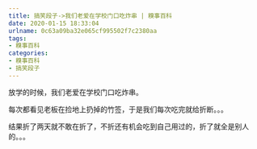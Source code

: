 ```yaml
---
title: 搞笑段子->我们老爱在学校门口吃炸串 | 糗事百科
date: 2020-01-15 18:33:04
urlname: 0c63a09ba32e065cf995502f7c2380aa
tags: 
- 糗事百科
categories:
- 糗事百科
- 搞笑段子
---
```

放学的时候，我们老爱在学校门口吃炸串。

每次都看见老板在捡地上扔掉的竹签，于是我们每次吃完就给折断。。。

结果折了两天就不敢在折了，不折还有机会吃到自己用过的，折了就全是别人的。。。


